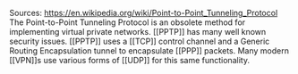 Sources:
https://en.wikipedia.org/wiki/Point-to-Point_Tunneling_Protocol
\
The Point-to-Point Tunneling Protocol is an obsolete method for implementing virtual private networks. [[PPTP]] has many well known security issues. [[PPTP]] uses a [[TCP]] control channel and a Generic Routing Encapsulation tunnel to encapsulate [[PPP]] packets. Many modern [[VPN]]s use various forms of [[UDP]] for this same functionality.
